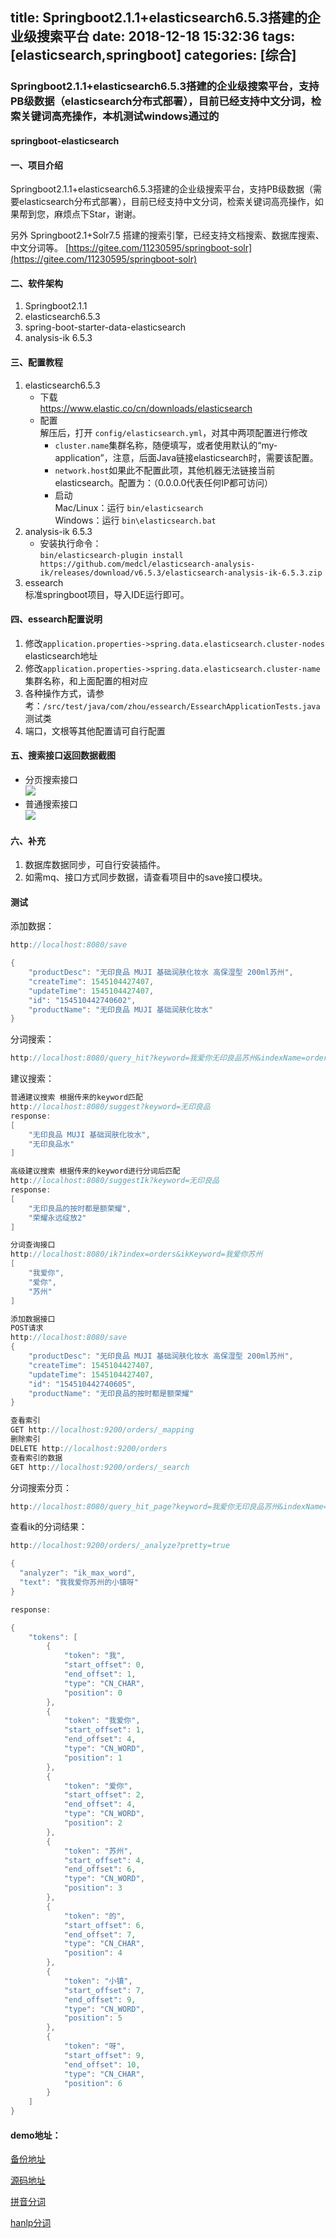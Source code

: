 title: Springboot2.1.1+elasticsearch6.5.3搭建的企业级搜索平台
date: 2018-12-18 15:32:36
tags: [elasticsearch,springboot]
categories: [综合]
---
### Springboot2.1.1+elasticsearch6.5.3搭建的企业级搜索平台，支持PB级数据（elasticsearch分布式部署），目前已经支持中文分词，检索关键词高亮操作，本机测试windows通过的

#### springboot-elasticsearch

#### 一、项目介绍
Springboot2.1.1+elasticsearch6.5.3搭建的企业级搜索平台，支持PB级数据（需要elasticsearch分布式部署），目前已经支持中文分词，检索关键词高亮操作，如果帮到您，麻烦点下Star，谢谢。

另外 Springboot2.1+Solr7.5 搭建的搜索引擎，已经支持文档搜索、数据库搜索、中文分词等。 [https://gitee.com/11230595/springboot-solr](https://gitee.com/11230595/springboot-solr)

#### 二、软件架构
1. Springboot2.1.1
2. elasticsearch6.5.3
3. spring-boot-starter-data-elasticsearch
4. analysis-ik 6.5.3

#### 三、配置教程

1. elasticsearch6.5.3  <br/>
    - 下载 <br/>
    https://www.elastic.co/cn/downloads/elasticsearch <br/>
    - 配置<br/>
    解压后，打开 ```config/elasticsearch.yml```，对其中两项配置进行修改 <br/>
        - ```cluster.name```集群名称，随便填写，或者使用默认的“my-application”，注意，后面Java链接elasticsearch时，需要该配置。
        - ```network.host```如果此不配置此项，其他机器无法链接当前elasticsearch。配置为：（0.0.0.0代表任何IP都可访问）
        - 启动 <br/>
        Mac/Linux：运行 ```bin/elasticsearch```<br/>
        Windows：运行 ```bin\elasticsearch.bat```
2. analysis-ik 6.5.3 <br/>
    - 安装执行命令： <br/>
    ```bin/elasticsearch-plugin install https://github.com/medcl/elasticsearch-analysis-ik/releases/download/v6.5.3/elasticsearch-analysis-ik-6.5.3.zip```
3. essearch <br/>
    标准springboot项目，导入IDE运行即可。
    
#### 四、essearch配置说明

1. 修改```application.properties->spring.data.elasticsearch.cluster-nodes```  elasticsearch地址
2. 修改```application.properties->spring.data.elasticsearch.cluster-name``` 集群名称，和上面配置的相对应
3. 各种操作方式，请参考：``` /src/test/java/com/zhou/essearch/EssearchApplicationTests.java ```测试类
4. 端口，文根等其他配置请可自行配置

#### 五、搜索接口返回数据截图
- 分页搜索接口 <br>
![](/images/110942_55dcc26e_499215.png) <br>
- 普通搜索接口 <br>
![](/images/223726_f913dbf0_499215.png)

#### 六、补充
1. 数据库数据同步，可自行安装插件。
2. 如需mq、接口方式同步数据，请查看项目中的save接口模块。

#### 测试

添加数据：
```java
http://localhost:8080/save

{
	"productDesc": "无印良品 MUJI 基础润肤化妆水 高保湿型 200ml苏州",
	"createTime": 1545104427407,
	"updateTime": 1545104427407,
	"id": "154510442740602",
	"productName": "无印良品 MUJI 基础润肤化妆水"
}
```

分词搜索：
```java
http://localhost:8080/query_hit?keyword=我爱你无印良品苏州&indexName=orders&fields=productName,productDesc
```

建议搜索：
```java
普通建议搜索 根据传来的keyword匹配
http://localhost:8080/suggest?keyword=无印良品
response:
[
    "无印良品 MUJI 基础润肤化妆水",
    "无印良品水"
]
```

```java
高级建议搜索 根据传来的keyword进行分词后匹配
http://localhost:8080/suggestIk?keyword=无印良品
response:
[
    "无印良品的按时都是额荣耀",
    "荣耀永远绽放2"
]
```

```java
分词查询接口
http://localhost:8080/ik?index=orders&ikKeyword=我爱你苏州
[
    "我爱你",
    "爱你",
    "苏州"
]
```

```java
添加数据接口
POST请求
http://localhost:8080/save
{
	"productDesc": "无印良品 MUJI 基础润肤化妆水 高保湿型 200ml苏州",
	"createTime": 1545104427407,
	"updateTime": 1545104427407,
	"id": "154510442740605",
	"productName": "无印良品的按时都是额荣耀"
}
```

```java
查看索引
GET http://localhost:9200/orders/_mapping
删除索引
DELETE http://localhost:9200/orders
查看索引的数据
GET http://localhost:9200/orders/_search
```

分词搜索分页：
```java
http://localhost:8080/query_hit_page?keyword=我爱你无印良品苏州&indexName=orders&fields=productName,productDesc&pageNo=1&pageSize=10
```

查看ik的分词结果：
```java
http://localhost:9200/orders/_analyze?pretty=true

{
  "analyzer": "ik_max_word",
  "text": "我我爱你苏州的小镇呀"
}

response:

{
    "tokens": [
        {
            "token": "我",
            "start_offset": 0,
            "end_offset": 1,
            "type": "CN_CHAR",
            "position": 0
        },
        {
            "token": "我爱你",
            "start_offset": 1,
            "end_offset": 4,
            "type": "CN_WORD",
            "position": 1
        },
        {
            "token": "爱你",
            "start_offset": 2,
            "end_offset": 4,
            "type": "CN_WORD",
            "position": 2
        },
        {
            "token": "苏州",
            "start_offset": 4,
            "end_offset": 6,
            "type": "CN_WORD",
            "position": 3
        },
        {
            "token": "的",
            "start_offset": 6,
            "end_offset": 7,
            "type": "CN_CHAR",
            "position": 4
        },
        {
            "token": "小镇",
            "start_offset": 7,
            "end_offset": 9,
            "type": "CN_WORD",
            "position": 5
        },
        {
            "token": "呀",
            "start_offset": 9,
            "end_offset": 10,
            "type": "CN_CHAR",
            "position": 6
        }
    ]
}
```

#### demo地址：
[备份地址](https://github.com/ciweigg2/springboot-elasticsearch-ik-suggest)

[源码地址](https://gitee.com/11230595/springboot-elasticsearch)

[拼音分词](https://ciweigg2.github.io/2018/11/10/springboot-shi-yong-elasticsearch-analysis-pinyin-zhong-wen-fen-ci/)

[hanlp分词](https://ciweigg2.github.io/2018/12/22/an-zhuang-fen-ci-elasticsearch-analysis-hanlp/)